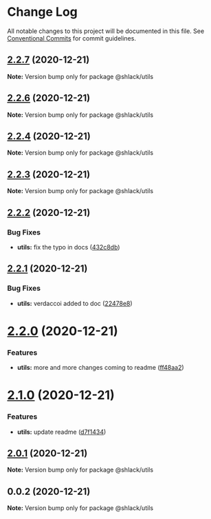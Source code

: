 # Change Log

All notable changes to this project will be documented in this file.
See [Conventional Commits](https://conventionalcommits.org) for commit guidelines.

## [2.2.7](https://github.com/bgorkem/js-ts-monorepos/compare/v2.2.6...v2.2.7) (2020-12-21)

**Note:** Version bump only for package @shlack/utils





## [2.2.6](https://github.com/bgorkem/js-ts-monorepos/compare/v2.2.5...v2.2.6) (2020-12-21)

**Note:** Version bump only for package @shlack/utils





## [2.2.4](https://github.com/bgorkem/js-ts-monorepos/compare/v2.2.3...v2.2.4) (2020-12-21)

**Note:** Version bump only for package @shlack/utils





## [2.2.3](https://github.com/bgorkem/js-ts-monorepos/compare/v2.2.2...v2.2.3) (2020-12-21)

**Note:** Version bump only for package @shlack/utils





## [2.2.2](https://github.com/bgorkem/js-ts-monorepos/compare/v2.2.1...v2.2.2) (2020-12-21)


### Bug Fixes

* **utils:** fix the typo in docs ([432c8db](https://github.com/bgorkem/js-ts-monorepos/commit/432c8dbf7a7f1cc1974bf22cf61cf0bf8386a784))





## [2.2.1](https://github.com/bgorkem/js-ts-monorepos/compare/v2.2.0...v2.2.1) (2020-12-21)


### Bug Fixes

* **utils:** verdaccoi added to doc ([22478e8](https://github.com/bgorkem/js-ts-monorepos/commit/22478e8550a0cf9ef00afda4a6b50da7b619a216))





# [2.2.0](https://github.com/bgorkem/js-ts-monorepos/compare/v2.1.0...v2.2.0) (2020-12-21)


### Features

* **utils:** more and more changes coming to readme ([ff48aa2](https://github.com/bgorkem/js-ts-monorepos/commit/ff48aa2bb527ccc6c72a0f87cf1049aefde9c1c7))





# [2.1.0](https://github.com/bgorkem/js-ts-monorepos/compare/v2.0.1...v2.1.0) (2020-12-21)


### Features

* **utils:** update readme ([d7f1434](https://github.com/bgorkem/js-ts-monorepos/commit/d7f1434361a630b6095bf1f35816d24b9e0b84b8))





## [2.0.1](https://github.com/bgorkem/js-ts-monorepos/compare/v2.0.0...v2.0.1) (2020-12-21)

**Note:** Version bump only for package @shlack/utils





## 0.0.2 (2020-12-21)

**Note:** Version bump only for package @shlack/utils

